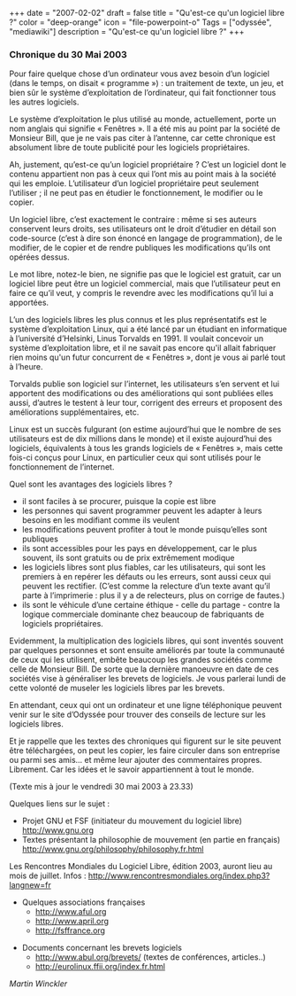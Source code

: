 +++
date = "2007-02-02"
draft = false
title = "Qu'est-ce qu'un logiciel libre ?"
color = "deep-orange"
icon = "file-powerpoint-o"
Tags = ["odyssée", "mediawiki"]
description = "Qu'est-ce qu'un logiciel libre ?"
+++

### Chronique du 30 Mai 2003

Pour faire quelque chose d’un ordinateur vous avez besoin d’un logiciel
(dans le temps, on disait « programme ») : un traitement de texte, un
jeu, et bien sûr le système d’exploitation de l’ordinateur, qui fait
fonctionner tous les autres logiciels.

Le système d’exploitation le plus utilisé au monde, actuellement, porte
un nom anglais qui signifie « Fenêtres ». Il a été mis au point par la
société de Monsieur Bill, que je ne vais pas citer à l’antenne, car
cette chronique est absolument libre de toute publicité pour les
logiciels propriétaires.

Ah, justement, qu’est-ce qu’un logiciel propriétaire ? C’est un logiciel
dont le contenu appartient non pas à ceux qui l’ont mis au point mais à
la société qui les emploie. L’utilisateur d’un logiciel propriétaire
peut seulement l’utiliser ; il ne peut pas en étudier le fonctionnement,
le modifier ou le copier.

Un logiciel libre, c’est exactement le contraire : même si ses auteurs
conservent leurs droits, ses utilisateurs ont le droit d’étudier en
détail son code-source (c’est à dire son énoncé en langage de
programmation), de le modifier, de le copier et de rendre publiques les
modifications qu’ils ont opérées dessus.

Le mot libre, notez-le bien, ne signifie pas que le logiciel est
gratuit, car un logiciel libre peut être un logiciel commercial, mais
que l’utilisateur peut en faire ce qu’il veut, y compris le revendre
avec les modifications qu’il lui a apportées.

L’un des logiciels libres les plus connus et les plus représentatifs est
le système d’exploitation Linux, qui a été lancé par un étudiant en
informatique à l’université d’Helsinki, Linus Torvalds en 1991. Il
voulait concevoir un système d’exploitation libre, et il ne savait pas
encore qu'il allait fabriquer rien moins qu'un futur concurrent de «
Fenêtres », dont je vous ai parlé tout à l’heure.

Torvalds publie son logiciel sur l’internet, les utilisateurs s’en
servent et lui apportent des modifications ou des améliorations qui sont
publiées elles aussi, d’autres le testent à leur tour, corrigent des
erreurs et proposent des améliorations supplémentaires, etc.

Linux est un succès fulgurant (on estime aujourd’hui que le nombre de
ses utilisateurs est de dix millions dans le monde) et il existe
aujourd’hui des logiciels, équivalents à tous les grands logiciels de «
Fenêtres », mais cette fois-ci conçus pour Linux, en particulier ceux
qui sont utilisés pour le fonctionnement de l’internet.

Quel sont les avantages des logiciels libres ?

-   il sont faciles à se procurer, puisque la copie est libre
-   les personnes qui savent programmer peuvent les adapter à leurs
    besoins en les modifiant comme ils veulent
-   les modifications peuvent profiter à tout le monde puisqu’elles sont
    publiques
-   ils sont accessibles pour les pays en développement, car le plus
    souvent, ils sont gratuits ou de prix extrêmement modique
-   les logiciels libres sont plus fiables, car les utilisateurs, qui
    sont les premiers à en repérer les défauts ou les erreurs, sont
    aussi ceux qui peuvent les rectifier. (C’est comme la relecture d’un
    texte avant qu’il parte à l’imprimerie : plus il y a de relecteurs,
    plus on corrige de fautes.)
-   ils sont le véhicule d’une certaine éthique - celle du partage -
    contre la logique commerciale dominante chez beaucoup de fabriquants
    de logiciels propriétaires.

Evidemment, la multiplication des logiciels libres, qui sont inventés
souvent par quelques personnes et sont ensuite améliorés par toute la
communauté de ceux qui les utilisent, embête beaucoup les grandes
sociétés comme celle de Monsieur Bill. De sorte que la dernière
manoeuvre en date de ces sociétés vise à généraliser les brevets de
logiciels. Je vous parlerai lundi de cette volonté de museler les
logiciels libres par les brevets.

En attendant, ceux qui ont un ordinateur et une ligne téléphonique
peuvent venir sur le site d’Odyssée pour trouver des conseils de lecture
sur les logiciels libres.

Et je rappelle que les textes des chroniques qui figurent sur le site
peuvent être téléchargées, on peut les copier, les faire circuler dans
son entreprise ou parmi ses amis... et même leur ajouter des
commentaires propres. Librement. Car les idées et le savoir
appartiennent à tout le monde.

(Texte mis à jour le vendredi 30 mai 2003 à 23.33)

Quelques liens sur le sujet :

-   Projet GNU et FSF (initiateur du mouvement du logiciel libre)
    <http://www.gnu.org>
-   Textes présentant la philosophie de mouvement (en partie en
    français) <http://www.gnu.org/philosophy/philosophy.fr.html>

Les Rencontres Mondiales du Logiciel Libre, édition 2003, auront lieu au
mois de juillet. Infos :
<http://www.rencontresmondiales.org/index.php3?langnew=fr>

-   Quelques associations françaises
    -   <http://www.aful.org>
    -   <http://www.april.org>
    -   <http://fsffrance.org>

<!-- -->

-   Documents concernant les brevets logiciels
    -   <http://www.abul.org/brevets/> (textes de conférences,
        articles..)
    -   <http://eurolinux.ffii.org/index.fr.html>

*Martin Winckler*
